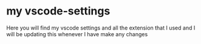 # my vscode-settings
Here you will find my vscode settings and all the extension that I used and I will be updating this whenever I have make any changes